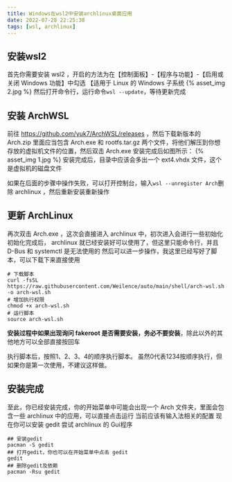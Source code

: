 ```yaml
---
title: Windows在wsl2中安装archlinux桌面应用
date: 2022-07-28 22:25:38
tags: [wsl, archlinux]
---
```


## 安装wsl2

首先你需要安装 wsl2 ，开启的方法为在【控制面板】-【程序与功能】-【启用或关闭 Windows 功能】中勾选 【适用于 Linux 的 Windows 子系统
{% asset_img 2.jpg %}
然后打开命令行，运行命令`wsl --update`，等待更新完成

## 安装 ArchWSL

前往 https://github.com/yuk7/ArchWSL/releases ，然后下载新版本的 Arch.zip
里面应当包含 Arch.exe 和 rootfs.tar.gz 两个文件，将他们解压到你想存放的虚拟机文件的位置，然后双击 Arch.exe
安装完成后如图所示：
{% asset_img 1.jpg %}
安装完成后，目录中应该会多出一个 ext4.vhdx 文件，这个是虚拟机的磁盘文件

如果在后面的步骤中操作失败，可以打开控制台，输入`wsl --unregister Arch`删除 archlinux ，然后重新安装重新操作

## 更新 ArchLinux

再次双击 Arch.exe ，这次会直接进入 archlinux 中，初次进入会进行一些初始化
初始化完成后， archlinux 就已经安装好可以使用了，但这里只能命令行，并且 D-Bus 和 systemctl 是无法使用的
然后可以进一步操作，我这里已经写好了脚本，可以下载下来直接使用

```shell
# 下载脚本
curl -fsSL https://raw.githubusercontent.com/Weilence/auto/main/shell/arch-wsl.sh -o arch-wsl.sh
# 增加执行权限
chmod +x arch-wsl.sh
# 运行脚本
source arch-wsl.sh
```

**安装过程中如果出现询问 fakeroot 是否需要安装，务必不要安装**，除此以外的其他地方可以全部直接按回车

执行脚本后，按照1、2、3、4的顺序执行脚本。
虽然0代表1234按顺序执行，但如果你是第一次使用，不建议这样做。

## 安装完成

至此，你已经安装完成，你的开始菜单中可能会出现一个 Arch 文件夹，里面会包含一些 archlinux 中的应用，可以直接点击运行
当前应该有输入法相关的配置
现在你可以安装 gedit 尝试 archlinux 的 Gui程序
```shell
## 安装gedit
pacman -S gedit
## 打开gedit，你也可以在开始菜单中点击 gedit
gedit
## 删除gedit及依赖
pacman -Rsu gedit
```